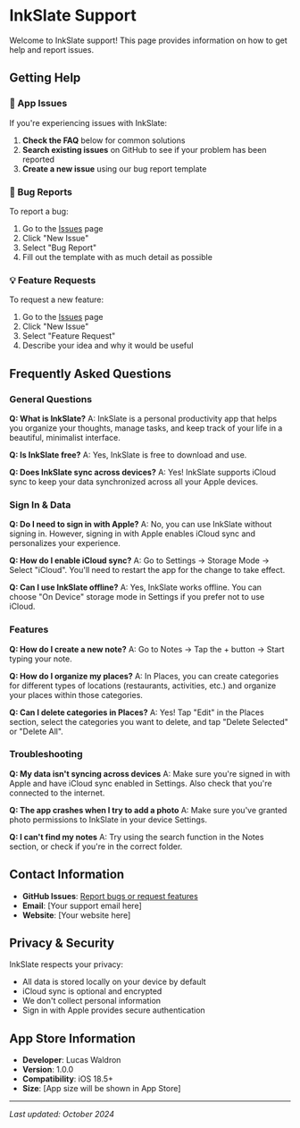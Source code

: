 # InkSlate Support

Welcome to InkSlate support! This page provides information on how to get help and report issues.

## Getting Help

### 📱 App Issues
If you're experiencing issues with InkSlate:

1. **Check the FAQ** below for common solutions
2. **Search existing issues** on GitHub to see if your problem has been reported
3. **Create a new issue** using our bug report template

### 🐛 Bug Reports
To report a bug:
1. Go to the [Issues](https://github.com/irllukee/Slate/issues) page
2. Click "New Issue"
3. Select "Bug Report"
4. Fill out the template with as much detail as possible

### 💡 Feature Requests
To request a new feature:
1. Go to the [Issues](https://github.com/irllukee/Slate/issues) page
2. Click "New Issue"
3. Select "Feature Request"
4. Describe your idea and why it would be useful

## Frequently Asked Questions

### General Questions

**Q: What is InkSlate?**
A: InkSlate is a personal productivity app that helps you organize your thoughts, manage tasks, and keep track of your life in a beautiful, minimalist interface.

**Q: Is InkSlate free?**
A: Yes, InkSlate is free to download and use.

**Q: Does InkSlate sync across devices?**
A: Yes! InkSlate supports iCloud sync to keep your data synchronized across all your Apple devices.

### Sign In & Data

**Q: Do I need to sign in with Apple?**
A: No, you can use InkSlate without signing in. However, signing in with Apple enables iCloud sync and personalizes your experience.

**Q: How do I enable iCloud sync?**
A: Go to Settings → Storage Mode → Select "iCloud". You'll need to restart the app for the change to take effect.

**Q: Can I use InkSlate offline?**
A: Yes, InkSlate works offline. You can choose "On Device" storage mode in Settings if you prefer not to use iCloud.

### Features

**Q: How do I create a new note?**
A: Go to Notes → Tap the + button → Start typing your note.

**Q: How do I organize my places?**
A: In Places, you can create categories for different types of locations (restaurants, activities, etc.) and organize your places within those categories.

**Q: Can I delete categories in Places?**
A: Yes! Tap "Edit" in the Places section, select the categories you want to delete, and tap "Delete Selected" or "Delete All".

### Troubleshooting

**Q: My data isn't syncing across devices**
A: Make sure you're signed in with Apple and have iCloud sync enabled in Settings. Also check that you're connected to the internet.

**Q: The app crashes when I try to add a photo**
A: Make sure you've granted photo permissions to InkSlate in your device Settings.

**Q: I can't find my notes**
A: Try using the search function in the Notes section, or check if you're in the correct folder.

## Contact Information

- **GitHub Issues**: [Report bugs or request features](https://github.com/irllukee/Slate/issues)
- **Email**: [Your support email here]
- **Website**: [Your website here]

## Privacy & Security

InkSlate respects your privacy:
- All data is stored locally on your device by default
- iCloud sync is optional and encrypted
- We don't collect personal information
- Sign in with Apple provides secure authentication

## App Store Information

- **Developer**: Lucas Waldron
- **Version**: 1.0.0
- **Compatibility**: iOS 18.5+
- **Size**: [App size will be shown in App Store]

---

*Last updated: October 2024*
